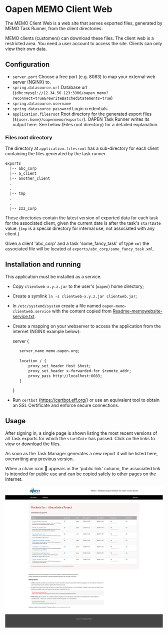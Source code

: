 # Oapen MEMO Client Web

The MEMO Client Web is a web site that serves exported files, generated by MEMO Task Runner, from the client directories.
    
MEMO clients (customers) can download these files. The client web is a restricted area. 
You need a user account to access the site. Clients can only view their own data.


## Configuration

* `server.port`
   Choose a free port (e.g. 8083) to map your external web server (NGINX) to.
* `spring.datasource.url`
   Database url (`jdbc:mysql://12.34.56.123:3306/oapen_memo?reconnect=true&rewriteBatchedStatements=true`)
* `spring.datasource.username`
* `spring.datasource.password`
   Login credentials 
* `application.filesroot`
   Root directory for the generated export files (`${user.home}/oapenmemo/exports/`). OAPEN Task Runner writes its output here.
   See below (Files root directory) for a detailed explanation. 


### Files root directory

The directory at `application.filesroot` has a sub-directory for each client containing the files generated by the task runner.

	exports
	  |-- abc_corp
	  |-- a_client
	  |-- another_client
	  .
	  .
	  |-- tmp
	  .
	  .
	  |-- zzz_corp
	  
These directories contain the latest version of exported data for each task for the associated client, 
given the current date is after the task's `startDate` value. (`tmp` is a special directory for internal use, not associated with any client.)

Given a client 'abc_corp' and a task 'some_fancy_task' of type `xml` the associated file will be located at `exports/abc_corp/some_fancy_task.xml`.


## Installation and running

This application must be installed as a service.

- Copy `clientweb-x.y.z.jar` to the user's (`oapen`) home directory;
- Create a symlink `ln -s clientweb-x.y.z.jar clientweb.jar`;
- In `/etc/systemd/system` create a file named `oapen-memo-clientweb.service` with the content
  copied from [Readme-memowebsite-service.txt](./Readme-memowebsite-service.txt).  
- Create a mapping on your webserver to access the application from the internet (NGINX example below):
        
     server {
         
         server_name memo.oapen.org;
         
         location / {
             proxy_set_header Host $host;
             proxy_set_header x-forwarded-for $remote_addr;
             proxy_pass http://localhost:8083;
         }
     }
    
- Run `certbot` (https://certbot.eff.org/) or use an equivalent tool to obtain an SSL Certificate and enforce secure connections.


## Usage        

After signing in, a single page is shown listing the most recent versions of all Task exports for which the `startDate` has passed. 
Click on the links to view or download the files.

As soon as the Task Manager generates a new report it will be listed here, overwriting any previous version.

When a chain icon 🔗 appears in the 'public link' column, the associated link is intended for public use and can be copied safely to other pages on the Internet.

![MEMO Client web](./src/main/resources/static/assets/images/MEMO-Clientweb-1.png)


